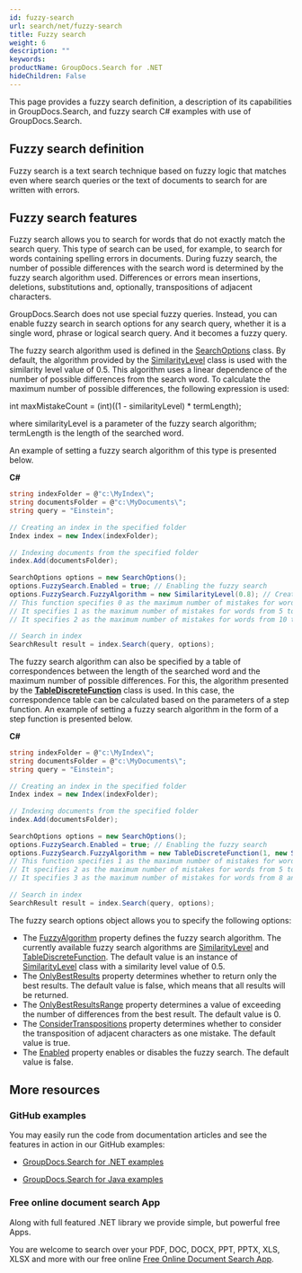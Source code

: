 ```yaml
---
id: fuzzy-search
url: search/net/fuzzy-search
title: Fuzzy search
weight: 6
description: ""
keywords: 
productName: GroupDocs.Search for .NET
hideChildren: False
---
```

This page provides a fuzzy search definition, a description of its capabilities in GroupDocs.Search, and fuzzy search C# examples with use of GroupDocs.Search.

## Fuzzy search definition

Fuzzy search is a text search technique based on fuzzy logic that matches even where search queries or the text of documents to search for are written with errors.

## Fuzzy search features

Fuzzy search allows you to search for words that do not exactly match the search query. This type of search can be used, for example, to search for words containing spelling errors in documents. During fuzzy search, the number of possible differences with the search word is determined by the fuzzy search algorithm used. Differences or errors mean insertions, deletions, substitutions and, optionally, transpositions of adjacent characters.

GroupDocs.Search does not use special fuzzy queries. Instead, you can enable fuzzy search in search options for any search query, whether it is a single word, phrase or logical search query. And it becomes a fuzzy query.

The fuzzy search algorithm used is defined in the [SearchOptions](https://apireference.groupdocs.com/net/search/groupdocs.search.options/searchoptions) class. By default, the algorithm provided by the [SimilarityLevel](https://apireference.groupdocs.com/net/search/groupdocs.search.options/similaritylevel) class is used with the similarity level value of 0.5. This algorithm uses a linear dependence of the number of possible differences from the search word. To calculate the maximum number of possible differences, the following expression is used:

int maxMistakeCount = (int)((1 - similarityLevel) \* termLength);

where similarityLevel is a parameter of the fuzzy search algorithm; termLength is the length of the searched word.

An example of setting a fuzzy search algorithm of this type is presented below.

**C#**

```csharp
string indexFolder = @"c:\MyIndex\";
string documentsFolder = @"c:\MyDocuments\";
string query = "Einstein";
 
// Creating an index in the specified folder
Index index = new Index(indexFolder);
 
// Indexing documents from the specified folder
index.Add(documentsFolder);
 
SearchOptions options = new SearchOptions();
options.FuzzySearch.Enabled = true; // Enabling the fuzzy search
options.FuzzySearch.FuzzyAlgorithm = new SimilarityLevel(0.8); // Creating the fuzzy search algorithm
// This function specifies 0 as the maximum number of mistakes for words from 1 to 4 characters.
// It specifies 1 as the maximum number of mistakes for words from 5 to 9 characters.
// It specifies 2 as the maximum number of mistakes for words from 10 to 14 characters. And so on.
 
// Search in index
SearchResult result = index.Search(query, options);
```

The fuzzy search algorithm can also be specified by a table of correspondences between the length of the searched word and the maximum number of possible differences. For this, the algorithm presented by the **[TableDiscreteFunction](https://apireference.groupdocs.com/net/search/groupdocs.search.options/tablediscretefunction)** class is used. In this case, the correspondence table can be calculated based on the parameters of a step function. An example of setting a fuzzy search algorithm in the form of a step function is presented below.

**C#**

```csharp
string indexFolder = @"c:\MyIndex\";
string documentsFolder = @"c:\MyDocuments\";
string query = "Einstein";
 
// Creating an index in the specified folder
Index index = new Index(indexFolder);
 
// Indexing documents from the specified folder
index.Add(documentsFolder);
 
SearchOptions options = new SearchOptions();
options.FuzzySearch.Enabled = true; // Enabling the fuzzy search
options.FuzzySearch.FuzzyAlgorithm = new TableDiscreteFunction(1, new Step(5, 2), new Step(8, 3)); // Creating the fuzzy search algorithm
// This function specifies 1 as the maximum number of mistakes for words from 1 to 4 characters.
// It specifies 2 as the maximum number of mistakes for words from 5 to 7 characters.
// It specifies 3 as the maximum number of mistakes for words from 8 and more characters.
 
// Search in index
SearchResult result = index.Search(query, options);
```

The fuzzy search options object allows you to specify the following options:

*   The [FuzzyAlgorithm](https://apireference.groupdocs.com/net/search/groupdocs.search.options/fuzzysearchoptions/properties/fuzzyalgorithm) property defines the fuzzy search algorithm. The currently available fuzzy search algorithms are [SimilarityLevel](https://apireference.groupdocs.com/net/search/groupdocs.search.options/similaritylevel) and [TableDiscreteFunction](https://apireference.groupdocs.com/net/search/groupdocs.search.options/tablediscretefunction). The default value is an instance of [SimilarityLevel](https://apireference.groupdocs.com/net/search/groupdocs.search.options/similaritylevel) class with a similarity level value of 0.5.
*   The [OnlyBestResults](https://apireference.groupdocs.com/net/search/groupdocs.search.options/fuzzysearchoptions/properties/onlybestresults) property determines whether to return only the best results. The default value is false, which means that all results will be returned.
*   The [OnlyBestResultsRange](https://apireference.groupdocs.com/net/search/groupdocs.search.options/fuzzysearchoptions/properties/onlybestresultsrange) property determines a value of exceeding the number of differences from the best result. The default value is 0.
*   The [ConsiderTranspositions](https://apireference.groupdocs.com/net/search/groupdocs.search.options/fuzzysearchoptions/properties/considertranspositions) property determines whether to consider the transposition of adjacent characters as one mistake. The default value is true.
*   The [Enabled](https://apireference.groupdocs.com/net/search/groupdocs.search.options/fuzzysearchoptions/properties/enabled) property enables or disables the fuzzy search. The default value is false.

## More resources

### GitHub examples

You may easily run the code from documentation articles and see the features in action in our GitHub examples:

*   [GroupDocs.Search for .NET examples](https://github.com/groupdocs-search/GroupDocs.Search-for-.NET)
    
*   [GroupDocs.Search for Java examples](https://github.com/groupdocs-search/GroupDocs.Search-for-Java)
    

### Free online document search App

Along with full featured .NET library we provide simple, but powerful free Apps.

You are welcome to search over your PDF, DOC, DOCX, PPT, PPTX, XLS, XLSX and more with our free online [Free Online Document Search App](https://products.groupdocs.app/search).
